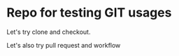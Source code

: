 # Repo for testing GIT usages

Let's try clone and checkout.

Let's also try pull request and workflow

